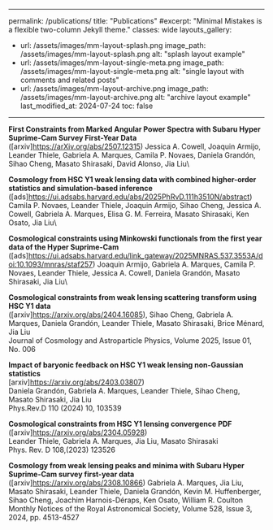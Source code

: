 
---
permalink: /publications/
title: "Publications"
#excerpt: "Minimal Mistakes is a flexible two-column Jekyll theme."
classes: wide
layouts_gallery:
  - url: /assets/images/mm-layout-splash.png
    image_path: /assets/images/mm-layout-splash.png
    alt: "splash layout example"
  - url: /assets/images/mm-layout-single-meta.png
    image_path: /assets/images/mm-layout-single-meta.png
    alt: "single layout with comments and related posts"
  - url: /assets/images/mm-layout-archive.png
    image_path: /assets/images/mm-layout-archive.png
    alt: "archive layout example"
last_modified_at: 2024-07-24
toc: false
---
**First Constraints from Marked Angular Power Spectra with Subaru Hyper Suprime-Cam Survey First-Year Data**
([arxiv]https://arXiv.org/abs/2507.12315) Jessica A. Cowell, Joaquin Armijo, Leander Thiele, Gabriela A. Marques, Camila P. Novaes, Daniela Grandón, Sihao Cheng, Masato Shirasaki, David Alonso, Jia Liu\

**Cosmology from HSC Y1 weak lensing data with combined higher-order statistics and simulation-based inference** ([ads]https://ui.adsabs.harvard.edu/abs/2025PhRvD.111h3510N/abstract)
Camila P. Novaes, Leander Thiele, Joaquin Armijo, Sihao Cheng, Jessica A. Cowell, Gabriela A. Marques, Elisa G. M. Ferreira, Masato Shirasaki, Ken Osato, Jia Liu\

**Cosmological constraints using Minkowski functionals from the first year data of the Hyper Suprime-Cam**
([ads]https://ui.adsabs.harvard.edu/link_gateway/2025MNRAS.537.3553A/doi:10.1093/mnras/staf257)
Joaquin Armijo, Gabriela A. Marques, Camila P. Novaes, Leander Thiele, Jessica A. Cowell, Daniela Grandón, Masato Shirasaki, Jia Liu\

**Cosmological constraints from weak lensing scattering transform using HSC Y1 data**\
([arxiv]https://arxiv.org/abs/2404.16085),
Sihao Cheng, Gabriela A. Marques, Daniela Grandón, Leander Thiele, Masato Shirasaki, Brice Ménard, Jia Liu\
Journal of Cosmology and Astroparticle Physics, Volume 2025, Issue 01, No. 006

**Impact of baryonic feedback on HSC Y1 weak lensing non-Gaussian statistics**\
[arxiv]https://arxiv.org/abs/2403.03807)\
Daniela Grandón, Gabriela A. Marques, Leander Thiele, Sihao Cheng, Masato Shirasaki, Jia Liu\
Phys.Rev.D 110 (2024) 10, 103539

**Cosmological constraints from HSC Y1 lensing convergence PDF**\
([arxiv]https://arxiv.org/abs/2304.05928)\
Leander Thiele, Gabriela A. Marques, Jia Liu, Masato Shirasaki\
Phys. Rev. D 108,(2023) 123526

**Cosmology from weak lensing peaks and minima with Subaru Hyper Suprime-Cam survey first-year data**\
([arxiv]https://arxiv.org/abs/2308.10866)
Gabriela A. Marques, Jia Liu, Masato Shirasaki, Leander Thiele, Daniela Grandón, Kevin M. Huffenberger, Sihao Cheng, Joachim Harnois-Déraps, Ken Osato, William R. Coulton\
Monthly Notices of the Royal Astronomical Society, Volume 528, Issue 3, 2024, pp. 4513-4527
